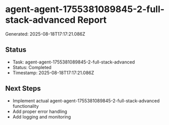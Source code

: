 # agent-agent-1755381089845-2-full-stack-advanced Report

Generated: 2025-08-18T17:17:21.086Z

## Status
- Task: agent-agent-1755381089845-2-full-stack-advanced
- Status: Completed
- Timestamp: 2025-08-18T17:17:21.086Z

## Next Steps
- Implement actual agent-agent-1755381089845-2-full-stack-advanced functionality
- Add proper error handling
- Add logging and monitoring
